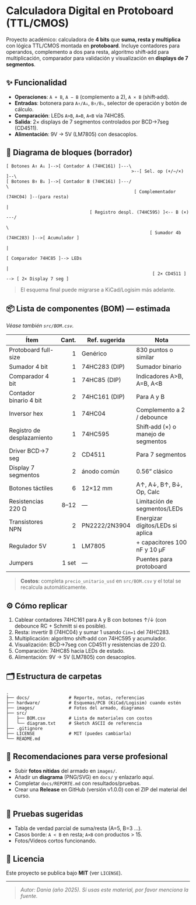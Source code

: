 # Calculadora Digital en Protoboard (TTL/CMOS)

Proyecto académico: calculadora de **4 bits** que **suma, resta y multiplica** con lógica TTL/CMOS montada en **protoboard**. Incluye contadores para operandos, complemento a dos para resta, algoritmo shift‑add para multiplicación, comparador para validación y visualización en **displays de 7 segmentos**.

## ✨ Funcionalidad
- **Operaciones**: `A + B`, `A − B` (complemento a 2), `A × B` (shift‑add).
- **Entradas**: botonera para `A↑/A↓`, `B↑/B↓`, selector de operación y botón de cálculo.
- **Comparación**: LEDs `A>B`, `A=B`, `A<B` vía 74HC85.
- **Salida**: 2× displays de 7 segmentos controlados por BCD→7seg (CD4511).  
- **Alimentación**: 9V → 5V (LM7805) con desacoplos.

## 🧱 Diagrama de bloques (borrador)
```
[ Botones A↑ A↓ ]-->[ Contador A (74HC161) ]---\
                                                >--[ Sel. op (+/−/×) ]--\
[ Botones B↑ B↓ ]-->[ Contador B (74HC161) ]---/                         \
                                                 [ Complementador (74HC04) ]--(para resta)
                                                                          |
                                [ Registro despl. (74HC595) ]<-- B (×) ---/
                                                                          \
                                                       [ Sumador 4b (74HC283) ]-->[ Acumulador ]
                                                                                         |
                                                                                [ Comparador 74HC85 ]--> LEDs
                                                                                         |
                                                        [ 2× CD4511 ] --> [ 2× Display 7 seg ]
```

> El esquema final puede migrarse a KiCad/Logisim más adelante.


## 📦 Lista de componentes (BOM) — estimada
_Véase también `src/BOM.csv`._

| Ítem | Cant. | Ref. sugerida | Nota |
|---|---:|---|---|
| Protoboard full-size | 1 | Genérico | 830 puntos o similar |
| Sumador 4 bit | 1 | 74HC283 (DIP) | Sumador binario |
| Comparador 4 bit | 1 | 74HC85 (DIP) | Indicadores A>B, A=B, A<B |
| Contador binario 4 bit | 2 | 74HC161 (DIP) | Para A y B |
| Inversor hex | 1 | 74HC04 | Complemento a 2 / debounce |
| Registro de desplazamiento | 1 | 74HC595 | Shift‑add (×) o manejo de segmentos |
| Driver BCD→7 seg | 2 | CD4511 | Para 7 segmentos |
| Display 7 segmentos | 2 | ánodo común | 0.56” clásico |
| Botones táctiles | 6 | 12×12 mm | A↑, A↓, B↑, B↓, Op, Calc |
| Resistencias 220 Ω | 8–12 | — | Limitación de segmentos/LEDs |
| Transistores NPN | 2 | PN2222/2N3904 | Energizar dígitos/LEDs si aplica |
| Regulador 5V | 1 | LM7805 | + capacitores 100 nF y 10 µF |
| Jumpers | 1 set | — | Puentes para protoboard |

> **Costos**: completa `precio_unitario_usd` en `src/BOM.csv` y el total se recalcula automáticamente.

## ⚙️ Cómo replicar
1. Cablear contadores 74HC161 para A y B con botones ↑/↓ (con debounce RC + Schmitt si es posible).
2. Resta: invertir B (74HC04) y sumar 1 usando `Cin=1` del 74HC283.
3. Multiplicación: algoritmo shift‑add con 74HC595 y acumulador.
4. Visualización: BCD→7seg con CD4511 y resistencias de 220 Ω.
5. Comparación: 74HC85 hacia LEDs de estado.
6. Alimentación: 9V → 5V (LM7805) con desacoplos.

## 🗂️ Estructura de carpetas
```
.
├── docs/               # Reporte, notas, referencias
├── hardware/           # Esquemas/PCB (KiCad/Logisim) cuando estén
├── images/             # Fotos del armado, diagramas
├── src/
│   ├── BOM.csv         # Lista de materiales con costos
│   └── diagram.txt     # Sketch ASCII de referencia
├── .gitignore
├── LICENSE             # MIT (puedes cambiarla)
└── README.md
```

## 📸 Recomendaciones para verse profesional
- Subir **fotos nítidas** del armado en `images/`.
- Añadir un **diagrama** (PNG/SVG) en `docs/` y enlazarlo aquí.
- Completar `docs/REPORTE.md` con resultados/pruebas.
- Crear una **Release** en GitHub (versión v1.0.0) con el ZIP del material del curso.

## 🧪 Pruebas sugeridas
- Tabla de verdad parcial de suma/resta (A=5, B=3 …).
- Casos borde: `A < B` en resta; `A×B` con productos > 15.
- Fotos/Vídeos cortos funcionando.

## 📄 Licencia
Este proyecto se publica bajo **MIT** (ver `LICENSE`).

---

> _Autor: Dania (año 2025). Si usas este material, por favor menciona la fuente._
